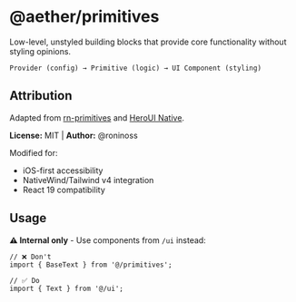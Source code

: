 # @aether/primitives

Low-level, unstyled building blocks that provide core functionality without styling opinions.

```
Provider (config) → Primitive (logic) → UI Component (styling)
```

## Attribution

Adapted from [rn-primitives](https://github.com/roninoss/rn-primitives) and [HeroUI Native](https://github.com/heroui-inc/heroui-native/tree/alpha/src/primitives).

**License:** MIT | **Author:** @roninoss

Modified for:
- iOS-first accessibility
- NativeWind/Tailwind v4 integration
- React 19 compatibility

## Usage

**⚠️ Internal only** - Use components from `/ui` instead:
```tsx
// ❌ Don't
import { BaseText } from '@/primitives';

// ✅ Do
import { Text } from '@/ui';
```
